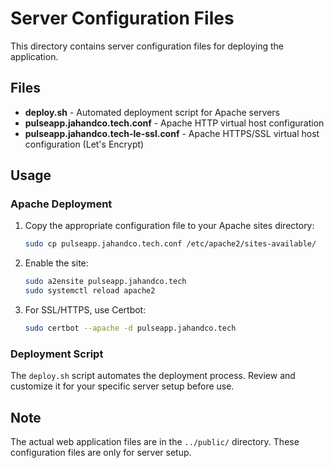 # Server Configuration Files

This directory contains server configuration files for deploying the application.

## Files

- **deploy.sh** - Automated deployment script for Apache servers
- **pulseapp.jahandco.tech.conf** - Apache HTTP virtual host configuration
- **pulseapp.jahandco.tech-le-ssl.conf** - Apache HTTPS/SSL virtual host configuration (Let's Encrypt)

## Usage

### Apache Deployment

1. Copy the appropriate configuration file to your Apache sites directory:
   ```bash
   sudo cp pulseapp.jahandco.tech.conf /etc/apache2/sites-available/
   ```

2. Enable the site:
   ```bash
   sudo a2ensite pulseapp.jahandco.tech
   sudo systemctl reload apache2
   ```

3. For SSL/HTTPS, use Certbot:
   ```bash
   sudo certbot --apache -d pulseapp.jahandco.tech
   ```

### Deployment Script

The `deploy.sh` script automates the deployment process. Review and customize it for your specific server setup before use.

## Note

The actual web application files are in the `../public/` directory. These configuration files are only for server setup.
